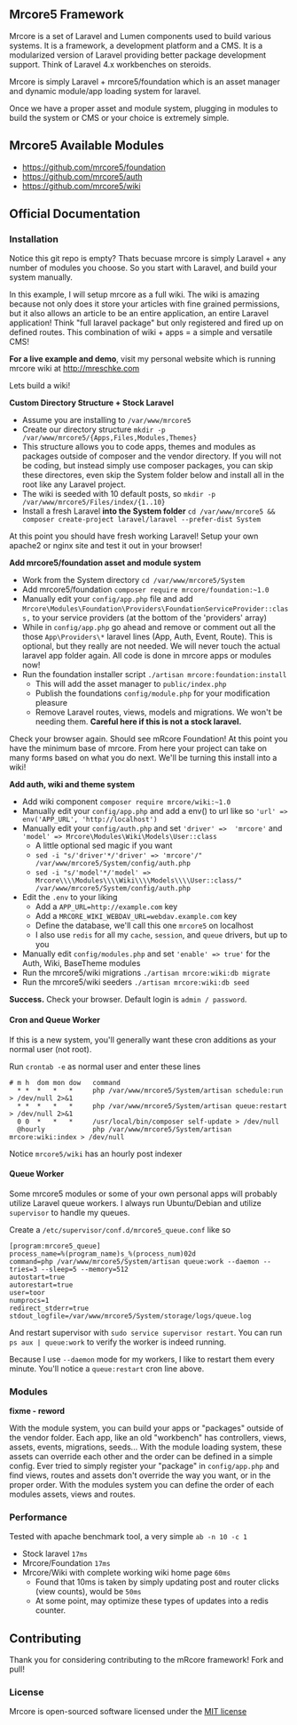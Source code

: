 ## Mrcore5 Framework

Mrcore is a set of Laravel and Lumen components used to build various systems.
It is a framework, a development platform and a CMS.  It is a modularized version of Laravel
providing better package development support.  Think of Laravel 4.x workbenches on steroids.

Mrcore is simply Laravel + mrcore5/foundation which is an asset manager and dynamic module/app
loading system for laravel.

Once we have a proper asset and module system, plugging in modules to build the system or CMS or your
choice is extremely simple.

## Mrcore5 Available Modules

* https://github.com/mrcore5/foundation
* https://github.com/mrcore5/auth
* https://github.com/mrcore5/wiki




## Official Documentation

### Installation

Notice this git repo is empty?  Thats becuase mrcore is simply Laravel + any number
of modules you choose.  So you start with Laravel, and build your system manually.

In this example, I will setup mrcore as a full wiki.  The wiki is amazing because not only does it
store your articles with fine grained permissions, but it also allows an article to be an entire
application, an entire Laravel application!  Think "full laravel package" but only registered and
fired up on defined routes.  This combination of wiki + apps = a simple and versatile CMS!

**For a live example and demo**, visit my personal website which is running mrcore wiki at http://mreschke.com

Lets build a wiki!

**Custom Directory Structure + Stock Laravel**

* Assume you are installing to `/var/www/mrcore5`
* Create our directory structure `mkdir -p /var/www/mrcore5/{Apps,Files,Modules,Themes}`
 * This structure allows you to code apps, themes and modules as packages outside of composer and the vendor directory.  If you will not be coding, but instead simply use composer packages, you can skip these directores, even skip the System folder below and install all in the root like any Laravel project.
* The wiki is seeded with 10 default posts, so `mkdir -p /var/www/mrcore5/Files/index/{1..10}`
* Install a fresh Laravel **into the System folder** `cd /var/www/mrcore5 && composer create-project laravel/laravel --prefer-dist System`

At this point you should have fresh working Laravel!  Setup your own apache2 or nginx site and test it out in your browser!


**Add mrcore5/foundation asset and module system**

* Work from the System directory `cd /var/www/mrcore5/System`
* Add mrcore5/foundation `composer require mrcore/foundation:~1.0`
* Manually edit your `config/app.php` file and add `Mrcore\Modules\Foundation\Providers\FoundationServiceProvider::class,` to your service providers (at the bottom of the 'providers' array)
* While in `config/app.php` go ahead and remove or comment out all the those `App\Providers\*` laravel lines (App, Auth, Event, Route).  This is optional, but they really are not needed.  We will never touch the actual laravel app folder again.  All code is done in mrcore apps or modules now!
* Run the foundation installer script `./artisan mrcore:foundation:install`
	* This will add the asset manager to `public/index.php`
	* Publish the foundations `config/module.php` for your modification pleasure
	* Remove Laravel routes, views, models and migrations.  We won't be needing them.  **Careful here if this is not a stock laravel.**

Check your browser again.  Should see mRcore Foundation!
At this point you have the minimum base of mrcore.  From here your project can take on many forms
based on what you do next.  We'll be turning this install into a wiki!

**Add auth, wiki and theme system**

* Add wiki component `composer require mrcore/wiki:~1.0`
* Manually edit your `config/app.php` and add a env() to url like so `'url' => env('APP_URL', 'http://localhost')`
* Manually edit your `config/auth.php` and set `'driver' =>  'mrcore'` and `'model' => Mrcore\Modules\Wiki\Models\User::class`
	* A little optional sed magic if you want
	* `sed -i "s/'driver'*/'driver' => 'mrcore'/" /var/www/mrcore5/System/config/auth.php`
	* `sed -i "s/'model'*/'model' => Mrcore\\\\Modules\\\\Wiki\\\\Models\\\\User::class/" /var/www/mrcore5/System/config/auth.php`
* Edit the `.env` to your liking
	* Add a `APP_URL=http://example.com` key
	* Add a `MRCORE_WIKI_WEBDAV_URL=webdav.example.com` key
	* Define the database, we'll call this one `mrcore5` on localhost
	* I also use `redis` for all my `cache`, `session`, and `queue` drivers, but up to you
* Manually edit `config/modules.php` and set `'enable' => true'` for the Auth, Wiki, BaseTheme modules
* Run the mrcore5/wiki migrations `./artisan mrcore:wiki:db migrate`
* Run the mrcore5/wiki seeders `./artisan mrcore:wiki:db seed`

**Success.** Check your browser.  Default login is `admin / password`.

#### Cron and Queue Worker

If this is a new system, you'll generally want these cron additions as your normal user (not root).

Run `crontab -e` as normal user and enter these lines

	# m h  dom mon dow   command
	  * *  *   *   *     php /var/www/mrcore5/System/artisan schedule:run > /dev/null 2>&1
	  * *  *   *   *     php /var/www/mrcore5/System/artisan queue:restart > /dev/null 2>&1
	  0 0  *   *   *     /usr/local/bin/composer self-update > /dev/null
	  @hourly            php /var/www/mrcore5/System/artisan mrcore:wiki:index > /dev/null

Notice `mrcore5/wiki` has an hourly post indexer

#### Queue Worker

Some mrcore5 modules or some of your own personal apps will probably utilize Laravel queue workers.
I always run Ubuntu/Debian and utilize `supervisor` to handle my queues.  

Create a `/etc/supervisor/conf.d/mrcore5_queue.conf` like so

	[program:mrcore5_queue]
	process_name=%(program_name)s_%(process_num)02d
	command=php /var/www/mrcore5/System/artisan queue:work --daemon --tries=3 --sleep=5 --memory=512
	autostart=true
	autorestart=true
	user=toor
	numprocs=1
	redirect_stderr=true
	stdout_logfile=/var/www/mrcore5/System/storage/logs/queue.log

And restart supervisor with `sudo service supervisor restart`.
You can run `ps aux | queue:work` to verify the worker is indeed running.

Because I use `--daemon` mode for my workers, I like to restart them every minute.  You'll notice
a `queue:restart` cron line above.






### Modules

**fixme - reword**

With the module system, you can build your apps or "packages" outside of the vendor folder.
Each app, like an old "workbench" has controllers, views, assets, events, migrations, seeds...
With the module loading system, these assets can override each other and the order can be defined
in a simple config.   Ever tried to simply register your "package" in `config/app.php` and find
views, routes and assets don't override the way you want, or in the proper order.  With the
modules system you can define the order of each modules assets, views and routes.  





### Performance

Tested with apache benchmark tool, a very simple `ab -n 10 -c 1`

* Stock laravel `17ms`
* Mrcore/Foundation `17ms`
* Mrcore/Wiki with complete working wiki home page `60ms`
  * Found that 10ms is taken by simply updating post and router clicks (view counts), would be `50ms`
  * At some point, may optimize these types of updates into a redis counter.









## Contributing

Thank you for considering contributing to the mRcore framework!  Fork and pull!

### License

Mrcore is open-sourced software licensed under the [MIT license](http://mreschke.com/license/mit)
